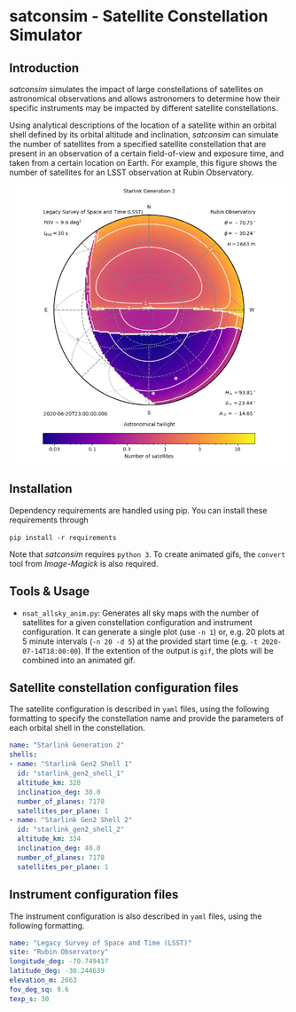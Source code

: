 # satconsim - Satellite Constellation Simulator

## Introduction
_satconsim_ simulates the impact of large constellations of satellites on astronomical observations and allows astronomers to determine how their specific instruments may be impacted by different satellite constellations.

Using analytical descriptions of the location of a satellite within an orbital shell defined by its orbital altitude and inclination, _satconsim_ can simulate the number of satellites from a specified satellite constellation that are present in an observation of a certain field-of-view and exposure time, and taken from a certain location on Earth. For example, this figure shows the number of satellites for an LSST observation at Rubin Observatory.

![Example all sky plot](https://raw.githubusercontent.com/cbassa/satconsim/master/examples/example_allsky_plot.png)

## Installation
Dependency requirements are handled using pip. You can install these requirements through

`pip install -r requirements`

Note that _satconsim_ requires `python 3`. To create animated gifs, the `convert` tool from *Image-Magick* is also required.

## Tools & Usage
* `nsat_allsky_anim.py`: Generates all sky maps with the number of satellites for a given constellation configuration and instrument configuration. It can generate a single plot (use `-n 1`) or, e.g. 20 plots at 5 minute intervals (`-n 20 -d 5`) at the provided start time (e.g. `-t 2020-07-14T18:00:00`). If the extention of the output is `gif`, the plots will be combined into an animated gif.

## Satellite constellation configuration files
The satellite configuration is described in `yaml` files, using the following formatting to specify the constellation name and provide the parameters of each orbital shell in the constellation.

```yaml
name: "Starlink Generation 2"
shells:
- name: "Starlink Gen2 Shell 1"
  id: "starlink_gen2_shell_1"
  altitude_km: 328
  inclination_deg: 30.0
  number_of_planes: 7178
  satellites_per_plane: 1
- name: "Starlink Gen2 Shell 2"
  id: "starlink_gen2_shell_2"
  altitude_km: 334
  inclination_deg: 40.0
  number_of_planes: 7178
  satellites_per_plane: 1
```

## Instrument configuration files
The instrument configuration is also described in `yaml` files, using the following formatting.

```yaml
name: "Legacy Survey of Space and Time (LSST)"
site: "Rubin Observatory"
longitude_deg: -70.749417
latitude_deg: -30.244639
elevation_m: 2663
fov_deg_sq: 9.6
texp_s: 30
```
